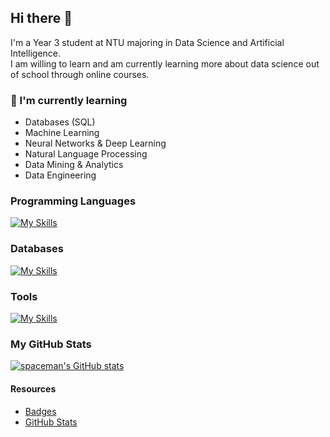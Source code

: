 ## Hi there 👋
I'm a Year 3 student at NTU majoring in Data Science and Artificial Intelligence.  
I am willing to learn and am currently learning more about data science out of school through online courses.

### 🌱 I'm currently learning
- Databases (SQL)
- Machine Learning
- Neural Networks & Deep Learning
- Natural Language Processing
- Data Mining & Analytics
- Data Engineering

### Programming Languages
[![My Skills](https://skillicons.dev/icons?i=c,cpp,css,html,java,js,py,r,react,&perline=10&theme=light)](https://skillicons.dev)

### Databases
[![My Skills](https://skillicons.dev/icons?i=mysql,&perline=10&theme=light)](https://skillicons.dev)

### Tools
[![My Skills](https://skillicons.dev/icons?i=docker,eclipse,github,vscode,&perline=5&theme=light)](https://skillicons.dev)

### My GitHub Stats
[![spaceman's GitHub stats](https://github-readme-stats.vercel.app/api?username=spaceman03&show_icons=true&icon_color=7393B3&bg_color=000000&text_color=FFFFFF&title_color=89CFF0)](https://github.com/anuraghazra/github-readme-stats)

#### Resources
- [Badges](https://github.com/tandpfun/skill-icons)
- [GitHub Stats](https://github.com/anuraghazra/github-readme-stats)

<!--
**spaceman03/spaceman03** is a ✨ _special_ ✨ repository because its `README.md` (this file) appears on your GitHub profile.

Here are some ideas to get you started:

- 🔭 I’m currently working on ...
- 🌱 I’m currently learning ...
- 👯 I’m looking to collaborate on ...
- 🤔 I’m looking for help with ...
- 💬 Ask me about ...
- 📫 How to reach me: ...
- 😄 Pronouns: ...
- ⚡ Fun fact: ...
-->
